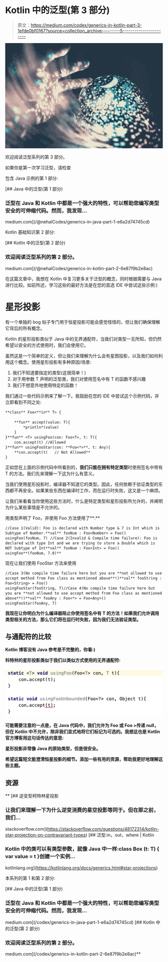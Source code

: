 # Kotlin 中的泛型(第 3 部分)

> 原文：<https://medium.com/codex/generics-in-kotlin-part-3-1efde0bf0167?source=collection_archive---------5----------------------->

![](img/3771144cfa82b166657ee26efa804433.png)

欢迎阅读泛型系列的第 3 部分。

如果你是第一次学习泛型，请检查

包含 Java 示例的第 1 部分:

[](/@nehalCodes/generics-in-java-part-1-e6a2d74745cd) [## Java 中的泛型(第 1 部分)

### 泛型在 Java 和 Kotlin 中都是一个强大的特性，可以帮助您编写类型安全的可伸缩代码。然而，我发现…

medium.com](/@nehalCodes/generics-in-java-part-1-e6a2d74745cd) 

Kotlin 基础知识第 2 部分:

[](/@nehalCodes/generics-in-kotlin-part-2-6e87f9b2e8ac) [## Kotlin 中的泛型(第 2 部分)

### 欢迎阅读泛型系列的第 2 部分。

medium.com](/@nehalCodes/generics-in-kotlin-part-2-6e87f9b2e8ac) 

在这篇文章中，我想在 Kotlin 中复习更多关于泛型的概念，同时根据需要与 Java 进行比较。如前所述，学习这些的最好方法是在您的首选 IDE 中尝试这些示例:)

# 星形投影

有一个单独的 bog 帖子专门用于恒星投影可能会感觉怪怪的，但让我们确保理解它背后的所有概念。

Kotlin 的星形投影类似于 Java 中的无界通配符，当我们对类型一无所知，但仍然希望以安全的方式使用时，我们会使用它。

虽然这是一个简单的定义，但让我们来理解为什么会有星图投影，以及我们如何利用这个概念。使用星形投影有多种原因/场景:

1.  我们不知道要指定的类型(这很简单！)
2.  对于用参数 T 声明的泛型类，我们对使用签名中有 T 的函数不感兴趣
3.  我们不想意外地使用特定的函数！

我们通过一些代码示例来了解一下。我鼓励在您的 IDE 中尝试这个示例代码，并立即看到不同之处:

```
**class** Foo<**in** T> {

    **fun** accept(value: T){
        *println*(value)
    }
}**fun** <T> usingFoo(con: Foo<T>, t: T){
    con.accept(t) //Allowed
}**fun** usingFooStar(con: **Foo<*>**, t: Any){
    **con.accept(t)   // Not Allowed**
}
```

正如您在上面的示例代码中所看到的，**我们只能在拥有特定类型**时使用签名中带有 T 的方法。我们先来理解一下这为什么有意义。

当我们使用星形投影时，编译器不知道它的类型。因此，任何依赖于验证类型的东西都不再安全。如果某些东西在编译时工作，而在运行时失败，这又是一个麻烦。

让我们来看看当你使用这些方法时，什么是特定类型和星形投影所允许的，并阐明为什么某些事情是不允许的。

用类型声明了 Foo，并使用 Foo 方法使用了**:**

```
//Case 1(Valid): Foo is declared with Number type & 7 is Int which is Subtype of Number.**val** fooNum : Foo<Number> = Foo()
usingFoo(fooNum, 7) //Case 2(Invalid & Compile time failure): Foo is declared with type Int and we are trying to store a Double which is NOT Subtype of Int**val** fooNum : Foo<Int> = Foo()
usingFoo**(fooNum, 7.0)**
```

现在让我们使用 FooStar 方法来使用

```
//Case 3(No compile time failure here but you are **not allowed to use accept method from Foo class as mentioned above**!)**val** fooString : Foo<String> = Foo()
usingFooStar(fooString, 7)//Case 4(No compile time failure here but you are **not allowed to use accept method from Foo class as mentioned above**!)**val** fooAny : Foo<*> = Foo<Any>()
usingFooStar(fooAny, 7)
```

**我现在让你明白为什么编译器阻止你使用签名中有 T 的方法！如果我们允许调用类型相关的方法，那么它们将在运行时失败，因为我们无法验证类型。**

## **与通配符的比较**

**Kotlin 博客没有 Java 参考是不完整的，你看:)**

**科特林的星形投影类似于我们以类似方式使用的无界通配符:**

**![](img/813fa15bc86a2eafe3b658ccb2884f57.png)**

**可能需要注意的一点是，在 Java 代码中，我们允许为 Foo <t>或 Foo >传递 null，但在 Kotlin 中不允许，除非我们显式地将它们标记为可选的。我想这也是 Kotlin 官方博客用这句话传达的意思:</t>**

****星形投影非常像 Java 的原始类型，但是很安全。****

**希望这篇短文能澄清恒星投影的细节。添加一些有用的资源，帮助我更好地理解这些主题。**

## **资源**

**[](https://stackoverflow.com/questions/48172314/kotlin-star-projection-on-contravariant-types) [## 逆变型柯特林星投影

### 让我们来理解一下为什么逆变消费的星空投影等同于。但在那之前，我们…

stackoverflow.com](https://stackoverflow.com/questions/48172314/kotlin-star-projection-on-contravariant-types) [](https://kotlinlang.org/docs/generics.html#star-projections) [## 泛型:in，out，where | Kotlin

### Kotlin 中的类可以有类型参数，就像 Java 中一样:class Box (t: T) { var value = t }创建一个实例…

kotlinlang.org](https://kotlinlang.org/docs/generics.html#star-projections) 

本系列的第 1 和第 2 部分:

[](/codex/generics-in-java-part-1-e6a2d74745cd) [## Java 中的泛型(第 1 部分)

### 泛型在 Java 和 Kotlin 中都是一个强大的特性，可以帮助您编写类型安全的可伸缩代码。然而，我发现…

medium.com](/codex/generics-in-java-part-1-e6a2d74745cd) [](/codex/generics-in-kotlin-part-2-6e87f9b2e8ac) [## Kotlin 中的泛型(第 2 部分)

### 欢迎阅读泛型系列的第 2 部分。

medium.com](/codex/generics-in-kotlin-part-2-6e87f9b2e8ac)**